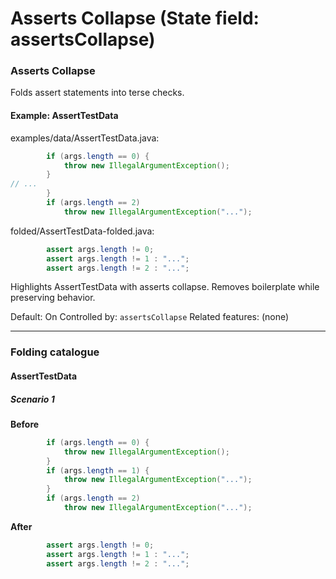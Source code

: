 # Asserts Collapse (State field: assertsCollapse)

### Asserts Collapse
Folds assert statements into terse checks.

#### Example: AssertTestData

examples/data/AssertTestData.java:
```java
        if (args.length == 0) {
            throw new IllegalArgumentException();
        }
// ...
        }
        if (args.length == 2)
            throw new IllegalArgumentException("...");
```

folded/AssertTestData-folded.java:
```java
        assert args.length != 0;
        assert args.length != 1 : "...";
        assert args.length != 2 : "...";
```

Highlights AssertTestData with asserts collapse.
Removes boilerplate while preserving behavior.

Default: On
Controlled by: `assertsCollapse`
Related features: (none)

---
### Folding catalogue

#### AssertTestData

##### Scenario 1

**Before**
```java
        if (args.length == 0) {
            throw new IllegalArgumentException();
        }
        if (args.length == 1) {
            throw new IllegalArgumentException("...");
        }
        if (args.length == 2)
            throw new IllegalArgumentException("...");
```

**After**
```java
        assert args.length != 0;
        assert args.length != 1 : "...";
        assert args.length != 2 : "...";
```


